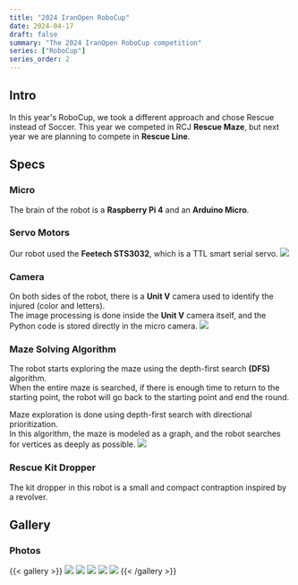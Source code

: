 ```yaml
---
title: "2024 IranOpen RoboCup"
date: 2024-04-17
draft: false
summary: "The 2024 IranOpen RoboCup competition"
series: ["RoboCup"]
series_order: 2
---
```


## Intro
In this year's RoboCup, we took a different approach and chose Rescue instead of Soccer. This year we competed in RCJ **Rescue Maze**, but next year we are planning to compete in **Rescue Line**.

## Specs

### Micro
The brain of the robot is a **Raspberry Pi 4** and an **Arduino Micro**.

### Servo Motors
Our robot used the **Feetech STS3032**, which is a TTL smart serial servo.
<img class="thumbnailshadow" src="sts3032.png">

### Camera
On both sides of the robot, there is a **Unit V** camera used to identify the injured (color and letters).  
The image processing is done inside the **Unit V** camera itself, and the Python code is stored directly in the micro camera.
<img class="thumbnailshadow" src="unitv.png">

### Maze Solving Algorithm
The robot starts exploring the maze using the depth-first search **(DFS)** algorithm.  
When the entire maze is searched, if there is enough time to return to the starting point, the robot will go back to the starting point and end the round.

Maze exploration is done using depth-first search with directional prioritization.  
In this algorithm, the maze is modeled as a graph, and the robot searches for vertices as deeply as possible.
<img class="thumbnailshadow" src="algo.png">

### Rescue Kit Dropper
The kit dropper in this robot is a small and compact contraption inspired by a revolver.

## Gallery

### Photos

{{< gallery >}}
  <img src="nature.jpg" class="grid-w33" />
  <img src="robots.jpg" class="grid-w33" />
  <img src="eh.jpg" class="grid-w33" />
  <img src="milad.jpg" class="grid-w33" />
  <img src="tdp.png" class="grid-w33" />
{{< /gallery >}}
